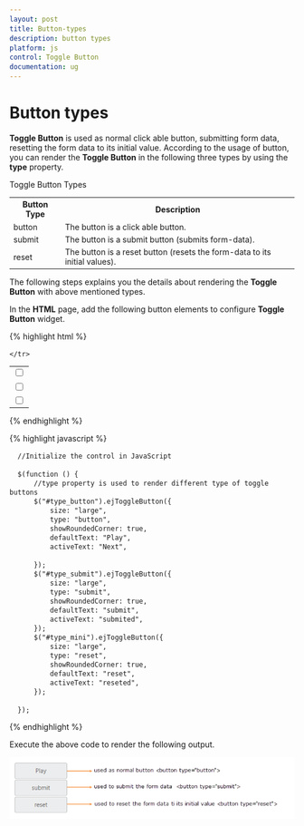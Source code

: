 ```yaml
---
layout: post
title: Button-types
description: button types
platform: js
control: Toggle Button
documentation: ug
---
```


# Button types

**Toggle Button** is used as normal click able button, submitting form data, resetting the form data to its initial value. According to the usage of button, you can render the **Toggle Button** in the following three types by using the **type** property.

Toggle Button Types

<table>
<tr>
<th>Button Type</th><th>Description</th></tr><tr><td>
button</td><td>
The button is a click able button. </td></tr>
<tr>
<td>
submit</td><td>
The button is a submit button (submits form-data).</td></tr>
<tr>
<td>
reset</td><td>
The button is a reset button (resets the form-data to its initial values).</td></tr>
</table>

The following steps explains you the details about rendering the **Toggle Button** with above mentioned types. 

In the **HTML** page, add the following button elements to configure **Toggle Button** widget.

{% highlight html %}

<table>
    <tr>
        <td class="btnsht">
            <input type="checkbox" id="type_button" />             
        </td>
    </tr>
    <tr>
        <td class="btnsht">
            <input type="checkbox" id="type_submit" />                
        </td>
    </tr>
    <tr>
        <td class="btnsht">
            <input type="checkbox" id="type_mini" />                
        </td>

    </tr>
</table>
	
{% endhighlight %}

{% highlight javascript %}

      //Initialize the control in JavaScript
      
      $(function () {
          //type property is used to render different type of toggle buttons
          $("#type_button").ejToggleButton({
              size: "large",
              type: "button",
              showRoundedCorner: true,
              defaultText: "Play",
              activeText: "Next",

          });
          $("#type_submit").ejToggleButton({
              size: "large",
              type: "submit",
              showRoundedCorner: true,
              defaultText: "submit",
              activeText: "submited",
          });
          $("#type_mini").ejToggleButton({
              size: "large",
              type: "reset",
              showRoundedCorner: true,
              defaultText: "reset",
              activeText: "reseted",
          });

      });
    
{% endhighlight %}

Execute the above code to render the following output.

![](/js/ToggleButton/Button-types_images/Button-types_img1.png) 


